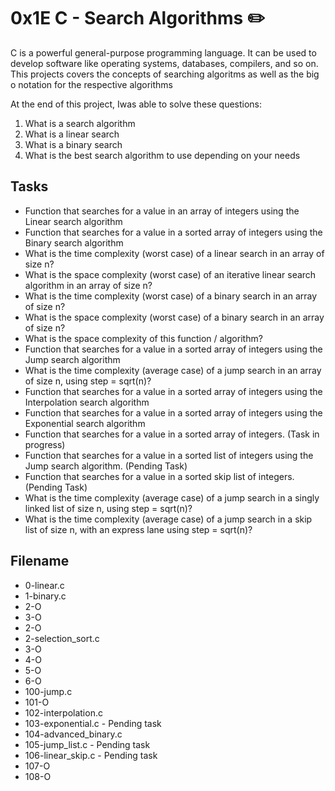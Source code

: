 # 0x1E C - Search Algorithms ✏️

C is a powerful general-purpose programming language. It can be used to develop software like operating systems, databases, compilers, and so on. This projects covers the concepts of searching algoritms as well as the big o notation for the respective algorithms

At the end of this project, Iwas able to solve these questions:

1. What is a search algorithm
2. What is a linear search
3. What is a binary search
4. What is the best search algorithm to use depending on your needs

## Tasks 
* Function that searches for a value in an array of integers using the Linear search algorithm
* Function that searches for a value in a sorted array of integers using the Binary search algorithm
* What is the time complexity (worst case) of a linear search in an array of size n?
* What is the space complexity (worst case) of an iterative linear search algorithm in an array of size n?
* What is the time complexity (worst case) of a binary search in an array of size n?
* What is the space complexity (worst case) of a binary search in an array of size n?
* What is the space complexity of this function / algorithm?
* Function that searches for a value in a sorted array of integers using the Jump search algorithm
* What is the time complexity (average case) of a jump search in an array of size n, using step = sqrt(n)?
* Function that searches for a value in a sorted array of integers using the Interpolation search algorithm
* Function that searches for a value in a sorted array of integers using the Exponential search algorithm
* Function that searches for a value in a sorted array of integers. (Task in progress)
* Function that searches for a value in a sorted list of integers using the Jump search algorithm. (Pending Task)
* Function that searches for a value in a sorted skip list of integers. (Pending Task)
* What is the time complexity (average case) of a jump search in a singly linked list of size n, using step = sqrt(n)?
* What is the time complexity (average case) of a jump search in a skip list of size n, with an express lane using step = sqrt(n)?

## Filename
* 0-linear.c
* 1-binary.c
* 2-O
* 3-O
* 2-O
* 2-selection_sort.c
* 3-O
* 4-O
* 5-O
* 6-O
* 100-jump.c
* 101-O
* 102-interpolation.c
* 103-exponential.c - Pending task
* 104-advanced_binary.c
* 105-jump_list.c - Pending task
* 106-linear_skip.c - Pending task
* 107-O
* 108-O
